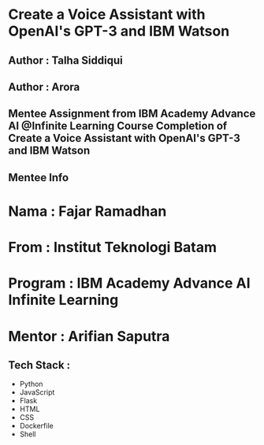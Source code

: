 # Create a Voice Assistant with OpenAI's GPT-3 and IBM Watson
## Author : Talha Siddiqui
## Author : Arora

Mentee Assignment from IBM Academy Advance AI @Infinite Learning
Course Completion of Create a Voice Assistant with OpenAI's GPT-3 and IBM Watson
---

## Mentee Info
# Nama : Fajar Ramadhan
# From : Institut Teknologi Batam
# Program : IBM Academy Advance AI Infinite Learning
# Mentor : Arifian Saputra

## Tech Stack :
- Python
- JavaScript
- Flask
- HTML
- CSS
- Dockerfile
- Shell
